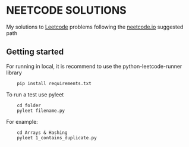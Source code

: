 # NEETCODE SOLUTIONS

My solutions to [Leetcode](https://leetcode.com/) problems following the [neetcode.io](https://neetcode.io) suggested path

## Getting started

For running in local, it is recommend to use the python-leetcode-runner library

        pip install requirements.txt

To run a test use pyleet

        cd folder
        pyleet filename.py

For example:

        cd Arrays & Hashing
        pyleet 1_contains_duplicate.py
